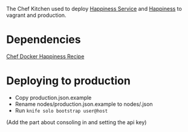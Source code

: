 The Chef Kitchen used to deploy [Happiness Service](https://github.com/austenito/happiness_service) and [Happiness](https://github.com/austenito/happiness) to vagrant and production.

# Dependencies

[Chef Docker Happiness Recipe](https://github.com/austenito/chef-docker-happiness)

# Deploying to production

* Copy production.json.example
* Rename nodes/production.json.example to nodes/<host>.json
* Run `knife solo bootstrap user@host`

(Add the part about consoling in and setting the api key)


